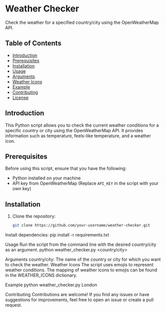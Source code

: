# Weather Checker

Check the weather for a specified country/city using the OpenWeatherMap API.

## Table of Contents
- [Introduction](#introduction)
- [Prerequisites](#prerequisites)
- [Installation](#installation)
- [Usage](#usage)
- [Arguments](#arguments)
- [Weather Icons](#weather-icons)
- [Example](#example)
- [Contributing](#contributing)
- [License](#license)

## Introduction

This Python script allows you to check the current weather conditions for a specific country or city using the OpenWeatherMap API. It provides information such as temperature, feels-like temperature, and a weather icon.

## Prerequisites

Before using this script, ensure that you have the following:
- Python installed on your machine
- API key from OpenWeatherMap (Replace `API_KEY` in the script with your own key)

## Installation

1. Clone the repository:
   ```bash
   git clone https://github.com/your-username/weather-checker.git
   
Install dependencies:
pip install -r requirements.txt

Usage
Run the script from the command line with the desired country/city as an argument.
python weather_checker.py <country/city>

Arguments
country/city: The name of the country or city for which you want to check the weather.
Weather Icons
The script uses emojis to represent weather conditions. The mapping of weather icons to emojis can be found in the WEATHER_ICONS dictionary.

Example
python weather_checker.py London

Contributing
Contributions are welcome! If you find any issues or have suggestions for improvements, feel free to open an issue or create a pull request.

